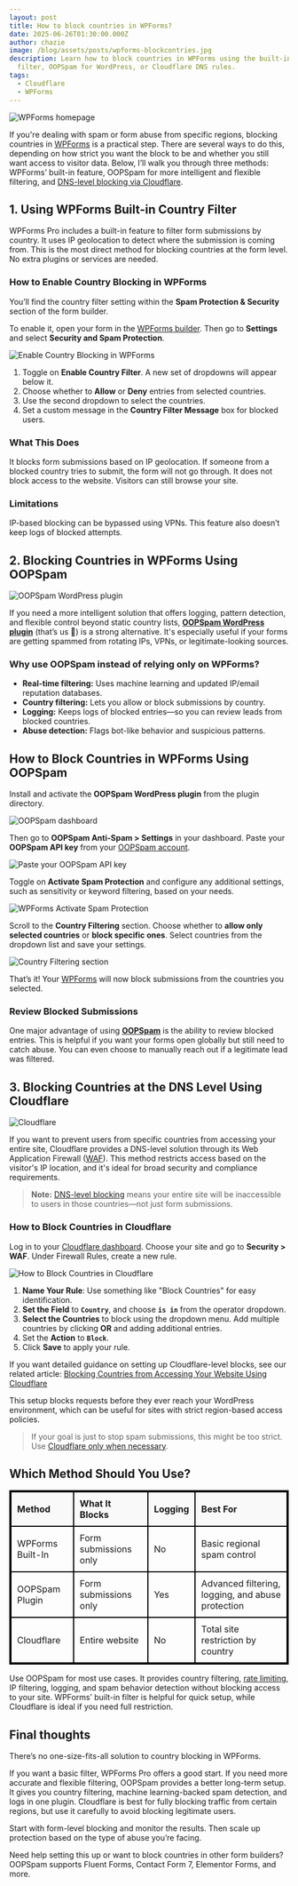 ```yaml
---
layout: post
title: How to block countries in WPForms?
date: 2025-06-26T01:30:00.000Z
author: chazie
image: /blog/assets/posts/wpforms-blockcontries.jpg
description: Learn how to block countries in WPForms using the built-in country
  filter, OOPSpam for WordPress, or Cloudflare DNS rules.
tags:
  - Cloudflare
  - WPForms
---
```

![WPForms homepage](/blog/assets/posts/wpforms-home.png "WPForms homepage")

If you're dealing with spam or form abuse from specific regions, blocking countries in [WPForms](https://wpforms.com/) is a practical step. There are several ways to do this, depending on how strict you want the block to be and whether you still want access to visitor data. Below, I’ll walk you through three methods: WPForms’ built-in feature, OOPSpam for more intelligent and flexible filtering, and [DNS-level blocking via Cloudflare](https://www.oopspam.com/blog/blocking-countries-from-accessing-your-website-using-cloudflare).

## **1. Using WPForms Built-in Country Filter**

WPForms Pro includes a built-in feature to filter form submissions by country. It uses IP geolocation to detect where the submission is coming from. This is the most direct method for blocking countries at the form level. No extra plugins or services are needed.

### **How to Enable Country Blocking in WPForms**

You’ll find the country filter setting within the **Spam Protection & Security** section of the form builder.

To enable it, open your form in the [WPForms builder](https://www.oopspam.com/blog/spam-protection-for-wpforms). Then go to **Settings** and select **Security and Spam Protection**.

![Enable Country Blocking in WPForms](/blog/assets/posts/country_filter.png "Enable Country Blocking in WPForms")

1. Toggle on **Enable Country Filter**. A new set of dropdowns will appear below it.
2. Choose whether to **Allow** or **Deny** entries from selected countries.
3. Use the second dropdown to select the countries.
4. Set a custom message in the **Country Filter Message** box for blocked users.

### **What This Does**

It blocks form submissions based on IP geolocation. If someone from a blocked country tries to submit, the form will not go through. It does not block access to the website. Visitors can still browse your site.

### **Limitations**

IP-based blocking can be bypassed using VPNs. This feature also doesn’t keep logs of blocked attempts.

## **2. Blocking Countries in WPForms Using OOPSpam**

![OOPSpam WordPress plugin](/blog/assets/posts/oopspam-anti-spam-overview.png "OOPSpam WordPress plugin")

If you need a more intelligent solution that offers logging, pattern detection, and flexible control beyond static country lists, **[OOPSpam WordPress plugin](https://wordpress.org/plugins/oopspam-anti-spam/)** (that’s us 👋) is a strong alternative. It's especially useful if your forms are getting spammed from rotating IPs, VPNs, or legitimate-looking sources.

### **Why use OOPSpam instead of relying only on WPForms?**

* **Real-time filtering:** Uses machine learning and updated IP/email reputation databases.
* **Country filtering:** Lets you allow or block submissions by country.
* **Logging:** Keeps logs of blocked entries—so you can review leads from blocked countries.
* **Abuse detection:** Flags bot-like behavior and suspicious patterns.

## **How to Block Countries in WPForms Using OOPSpam**

Install and activate the **OOPSpam WordPress plugin** from the plugin directory. 

![OOPSpam dashboard](/blog/assets/posts/oopspam-dashboard-api.png "OOPSpam dashboard")

Then go to **OOPSpam Anti-Spam > Settings** in your dashboard. Paste your **OOPSpam API key** from your [OOPSpam account](https://app.oopspam.com/Identity/Account/Register). 

![Paste your OOPSpam API key](/blog/assets/posts/my-api-key-field.png "Paste your OOPSpam API key")

Toggle on **Activate Spam Protection** and configure any additional settings, such as sensitivity or keyword filtering, based on your needs.

![WPForms Activate Spam Protection](/blog/assets/posts/wpforms_activate-spam-protection.png "WPForms Activate Spam Protection")

Scroll to the **Country Filtering** section. Choose whether to **allow only selected countries** or **block specific ones**. Select countries from the dropdown list and save your settings.

![Country Filtering section](/blog/assets/posts/country-filtering-settings.png "Country Filtering section")

That’s it! Your [WPForms](https://www.oopspam.com/blog/wpforms-block-user) will now block submissions from the countries you selected.

### **Review Blocked Submissions**

One major advantage of using **[OOPSpam](https://www.oopspam.com/)** is the ability to review blocked entries. This is helpful if you want your forms open globally but still need to catch abuse. You can even choose to manually reach out if a legitimate lead was filtered.

## **3. Blocking Countries at the DNS Level Using Cloudflare**

![Cloudflare](/blog/assets/posts/cloudflare-homepage.png "Cloudflare")

If you want to prevent users from specific countries from accessing your entire site, Cloudflare provides a DNS-level solution through its Web Application Firewall ([WAF](https://www.cloudflare.com/lp/ppc/waf-x/)). This method restricts access based on the visitor's IP location, and it's ideal for broad security and compliance requirements.

> **Note:** [DNS-level blocking](https://en.wikipedia.org/wiki/DNS_blocking) means your entire site will be inaccessible to users in those countries—not just form submissions.

### **How to Block Countries in Cloudflare**

Log in to your [Cloudflare dashboard](https://dash.cloudflare.com/). Choose your site and go to **Security > WAF**. Under Firewall Rules, create a new rule. 

![How to Block Countries in Cloudflare](/blog/assets/posts/blocking-countries-in-cloudflare.png "How to Block Countries in Cloudflare")

1. **Name Your Rule**: Use something like "Block Countries" for easy identification.
2. **Set the Field** to **`Country`**, and choose **`is in`** from the operator dropdown.
3. **Select the Countries** to block using the dropdown menu. Add multiple countries by clicking **OR** and adding additional entries.
4. Set the **Action** to **`Block`**.
5. Click **Save** to apply your rule.

If you want detailed guidance on setting up Cloudflare-level blocks, see our related article: [Blocking Countries from Accessing Your Website Using Cloudflare](https://www.oopspam.com/blog/blocking-countries-from-accessing-your-website-using-cloudflare)

This setup blocks requests before they ever reach your WordPress environment, which can be useful for sites with strict region-based access policies.

> If your goal is just to stop spam submissions, this might be too strict. Use [Cloudflare only when necessary](https://www.oopspam.com/blog/common-cloudflare-turnstile-errors-in-wordpress-forms-and-how-to-fix-them).

## **Which Method Should You Use?**

<style>
  table {
    border: 2px solid black;
    border-collapse: collapse;
    width: 100%;
  }
  th, td {
    border: 2px solid black;
    padding: 10px;
    text-align: left;
  }
  th {
    background-color: #f9f9f9;
    font-weight: bold;
  }
</style>

<table>
  <thead>
    <tr>
      <th>Method</th>
      <th>What It Blocks</th>
      <th>Logging</th>
      <th>Best For</th>
    </tr>
  </thead>
  <tbody>
    <tr>
      <td>WPForms Built-In</td>
      <td>Form submissions only</td>
      <td>No</td>
      <td>Basic regional spam control</td>
    </tr>
    <tr>
      <td>OOPSpam Plugin</td>
      <td>Form submissions only</td>
      <td>Yes</td>
      <td>Advanced filtering, logging, and abuse protection</td>
    </tr>
    <tr>
      <td>Cloudflare</td>
      <td>Entire website</td>
      <td>No</td>
      <td>Total site restriction by country</td>
    </tr>
  </tbody>
</table>

Use OOPSpam for most use cases. It provides country filtering, [rate limiting](https://www.oopspam.com/blog/how-to-limit-form-submissions-in-wpforms), IP filtering, logging, and spam behavior detection without blocking access to your site. WPForms’ built-in filter is helpful for quick setup, while Cloudflare is ideal if you need full restriction.

## **Final thoughts**

There’s no one-size-fits-all solution to country blocking in WPForms. 

If you want a basic filter, WPForms Pro offers a good start. If you need more accurate and flexible filtering, OOPSpam provides a better long-term setup. It gives you country filtering, machine learning-backed spam detection, and logs in one plugin. Cloudflare is best for fully blocking traffic from certain regions, but use it carefully to avoid blocking legitimate users.

Start with form-level blocking and monitor the results. Then scale up protection based on the type of abuse you’re facing.

Need help setting this up or want to block countries in other form builders? OOPSpam supports Fluent Forms, Contact Form 7, Elementor Forms, and more.
